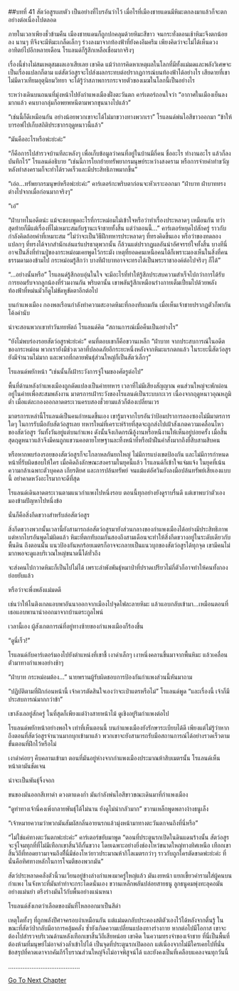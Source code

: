 ##บทที่ 41 สัตว์อสูรเผยตัว
เป็นอย่างที่ไบรอันว่าไว้ เมื่อไรที่เมืองชายแดนมีหิมะตกลงมาแล้วก็จะตกอย่างต่อเนื่องไปตลอด


ภายในเวลาเพียงชั่วข้ามคืน เมืองชายแดนก็ถูกปกคลุมด้วยหิมะสีขาว จนกระทั่งตอนเช้าหิมะจึงตกน้อยลง นานๆ ทีจึงจะมีหิมะเกล็ดเล็กๆ ร่วงลงมาจากท้องฟ้าที่ยังคงอึมครึม เพียงคิดว่าจะไม่ได้เห็นดวงอาทิตย์ไปอีกหลายเดือน โรแลนด์ก็รู้สึกเหลือเชื่อมากจริงๆ


เรื่องนี้ช่างไม่สมเหตุสมผลเอาเสียเลย เขาคิด แม้ว่าการคิดหาเหตุผลในโลกที่มีทั้งแม่มดและพลังวิเศษจะเป็นเรื่องแปลกก็ตาม แต่สัตว์อสูรจะไปส่งผลกระทบต่อปรากฏการณ์บนท้องฟ้าได้อย่างไร เสียดายที่เขาไม่มีดาวเทียมอุตุนิยมวิทยา จะได้รู้ว่าสภาพการกระจายตัวของเมฆในโลกนี้เป็นอย่างไร


ระหว่างเดินบนถนนที่มุ่งหน้าไปยังกำแพงเมืองฝั่งตะวันตก คาร์เตอร์ถอนใจว่า “อากาศในเมืองเย็นลงมากแล้ว คนบางกลุ่มก็อพยพหนีตามพวกขุนนางไปแล้ว”


“เช่นนี้ก็ดีเหมือนกัน อย่างน้อยพวกเขาจะได้ไม่มาขวางทางพวกเรา” โรแลนด์พ่นไอสีขาวออกมา “ข้าให้บารอฟไปเก็บสถิติประชากรฤดูหนาวนี้แล้ว”


“มันคืออะไรหรือพ่ะย่ะค่ะ”


“ก็คือการไปสำรวจบ้านทีละหลังๆ เพื่อเก็บข้อมูลว่าคนที่อยู่ในบ้านมีกี่คน ชื่ออะไร ทำงานอะไร แล้วก็ลงบันทึกไว้” โรแลนด์อธิบาย “เช่นนี้การโยกย้ายทรัพยากรมนุษย์ระหว่างสงคราม หรือการจ่ายค่าทำขวัญหลังทำสงครามก็จะทำได้รวดเร็วและมีประสิทธิภาพมากขึ้น”


“เอ่อ...ทรัพยากรมนุษย์หรือพ่ะย่ะค่ะ” คาร์เตอร์กะพริบตาก่อนจะหัวเราะออกมา “ฝ่าบาท ฝ่าบาททรงต่างไปจากเมื่อก่อนมากจริงๆ”


“เอ๋”


“ฝ่าบาทในอดีตน่ะ แม้จะชอบพูดอะไรที่กระหม่อมไม่เข้าใจหรือว่าทำเรื่องประหลาดๆ เหมือนกัน ทว่าสุดท้ายก็มีแต่เรื่องที่ไม่เหมาะสมกับฐานะเจ้าชายทั้งสิ้น แต่ว่าตอนนี้...” คาร์เตอร์หยุดไปสักครู่ ราวกับกำลังคิดถ้อยคำที่เหมาะสม “ไม่ว่าจะเป็นวิธีฝึกทหารประหลาดๆ ที่ทรงคิดขึ้นเอง หรือว่าของทดลองแปลกๆ ที่ทรงได้จากสำนักเล่นแร่แปรธาตุพวกนั้น ก็ล้วนแต่ปรากฏผลอันน่าอัศจรรย์ใจทั้งสิ้น บางทีนี่อาจเป็นสิ่งที่ท่านปู่ของกระหม่อมเคยพูดไว้กระมัง เหตุที่ยอดคนเหนือคนได้ก็เพราะมองเห็นในสิ่งที่คนธรรมดามองข้ามไป กระหม่อมรู้สึกว่า บางทีฝ่าบาทอาจจะทรงได้เป็นพระราชาองค์ต่อไปจริงๆ ก็ได้”


“...อย่างนั้นหรือ” โรแลนด์รู้สึกอบอุ่นในใจ จะมีอะไรที่ทำให้รู้สึกประสบความสำเร็จไปกว่าการได้รับการยอมรับจากลูกน้องที่ร่วมงานกัน พริบตานั้น เขาพลันรู้สึกเหมือนร่างกายเต็มเปี่ยมไปด้วยพลัง ท้องฟ้าที่หม่นมัวก็ดูไม่ขัดหูขัดตาอีกต่อไป


บนกำแพงเมือง กองพลเรือนกำลังทำความสะอาดหิมะที่กองทับถมกัน เมื่อเห็นเจ้าชายปรากฏตัวก็พากันโค้งคำนับ


น่าจะสอนพวกเขาทำวันทยหัตถ์ โรแลนด์คิด “สถานการณ์เมื่อคืนเป็นอย่างไร”


“ยังไม่พบร่องรอยสัตว์อสูรพ่ะย่ะค่ะ” คนที่ตอบเขาก็คือขวานเหล็ก “ฝ่าบาท จากประสบการณ์ในอดีตของกระหม่อม พวกเรายังมีช่วงเวลาที่ปลอดภัยอีกระยะหนึ่งหลังจากหิมะแรกตกแล้ว ในระยะนี้สัตว์อสูรยังมีจำนวนไม่มาก และพวกที่กลายพันธุ์ส่วนใหญ่ก็เป็นสัตว์เล็กๆ”


โรแลนด์พยักหน้า “เช่นนั้นก็เฝ้าระวังการจู่โจมของศัตรูต่อไป”


พื้นที่ด้านหลังกำแพงเมืองถูกดัดแปลงเป็นค่ายทหาร เวลาที่ไม่มีเสียงสัญญาณ คนส่วนใหญ่จะพักผ่อนอยู่ในค่ายเพื่อสะสมพลังงาน มาตรการเฝ้าระวังของโรแลนด์เป็นระบบกะเวร เนื่องจากฤดูหนาวอุณหภูมิต่ำ เมื่อแต่ละกองออกลาดตระเวนครบสองชั่วยามแล้วก็ต้องเปลี่ยนเวร


มาตรการเหล่านี้โรแลนด์เป็นคนกำหนดขึ้นเอง เขารู้มาจากไบรอันว่าป้อมปราการลองซองไม่มีมาตรการใดๆ ในการรับมือกับสัตว์อสูรเลย ทหารใหม่ที่เคราะห์ร้ายที่สุดจะถูกส่งไปเฝ้าสังเกตความเคลื่อนไหวของสัตว์อสูร วันทั้งวันอยู่แต่บนกำแพง ดังนั้นจึงเกิดกรณีอู้งานหรือหนีงานให้เห็นอยู่บ่อยครั้ง เมื่อสิ้นสุดฤดูหนาวแล้วจึงมีคนถูกแขวนคอตายโทษฐานละทิ้งหน้าที่หรือฝ่าฝืนคำสั่งมากถึงยี่สิบสามสิบคน


หรือหากพบร่องรอยของสัตว์อสูรก็จะโกลาหลกันยกใหญ่ ไม่มีการแบ่งเขตป้องกัน และไม่มีการกำหนดหน้าที่รับผิดชอบให้ใคร เมื่อคิดถึงลักษณะสงครามในยุคนี้แล้ว โรแลนด์ก็เข้าใจแจ่มแจ้ง ในยุคที่เน้นความกล้าเฉพาะตัวบุคคล เกียรติยศ และการปล้นทรัพย์ จนแม้แต่อัศวินยังลงมือปล้นทรัพย์เสียเองแบบนี้ อย่าคาดหวังอะไรมากจะดีที่สุด


โรแลนด์เดินลาดตระเวนตามแนวกำแพงไปหนึ่งรอบ ตอนนี้ทุกอย่างยังดูราบรื่นดี แต่เขาพบว่าตัวเองมองข้ามปัญหาไปหนึ่งข้อ


นั่นก็คือสิ่งกีดขวางสำหรับล่อสัตว์อสูร


สิ่งกีดขวางพวกนั้นเวลานี้ยังสามารถล่อสัตว์อสูรมายังส่วนกลางของกำแพงเมืองได้อย่างมีประสิทธิภาพ แต่หากไบรอันพูดไม่ผิดแล้ว หิมะที่ตกทับถมกันสองถึงสามเดือนจะทำให้สิ่งกีดขวางอยู่ในระดับเดียวกับพื้นดิน ถึงตอนนั้น แนวป้องกันหกร้อยเมตรก็อาจจะกลายเป็นแนวบุกของสัตว์อสูรได้ทุกจุด เขามีคนไม่มากพอจะดูแลบริเวณใหญ่ขนาดนี้ได้ทั่วถึง


จะส่งคนไปกวาดหิมะก็เป็นไปไม่ได้ เพราะลำพังพันธุ์หมาป่าที่ปราดเปรียวไม่กี่ตัวก็อาจทำให้คนทั้งกองย่อยยับแล้ว


หรือว่าจะพึ่งพลังแม่มดดี


เช่นว่าให้ไนติงเกลแอบพาอันนาออกจากเมืองไปจุดไฟละลายหิมะ แล้วแอบกลับเข้ามา...เหมือนตอนที่เธอแอบพานาน่าออกมาจากบ้านตระกูลไพน์


เวลานี้เอง ผู้สังเกตการณ์ที่อยู่ทางซ้ายของกำแพงเมืองก็ร้องขึ้น


“ดูนี่เร็ว!”


โรแลนด์กับคาร์เตอร์มองไปยังตำแหน่งที่เขาชี้ เงาดำเล็กๆ เงาหนึ่งคลานขึ้นมาจากพื้นหิมะ แล้วเคลื่อนตัวมาทางกำแพงอย่างช้าๆ


“ฝ่าบาท กระหม่อมต้อง...” นายพรานผู้รับผิดชอบการป้องกันกำแพงส่วนนี้หันมาถาม


“ปฏิบัติตามที่ฝึกก่อนหน้านี้ เจ้าควรตัดสินใจเองว่าจะเป่าแตรหรือไม่” โรแลนด์พูด “และเรื่องนี้ เจ้าก็มีประสบการณ์มากกว่าข้า”


เขาลังเลอยู่สักครู่ ในที่สุดก็เพียงแต่ง้างสายหน้าไม้ ดูเชิงอยู่ริมกำแพงต่อไป


โรแลนด์พยักหน้าอย่างพอใจ เท่าที่เห็นตอนนี้ บนกำแพงเมืองยังรักษาระเบียบได้ดี เพียงแต่ไม่รู้ว่าหากถึงตอนที่สัตว์อสูรจำนวนมากบุกเข้ามาแล้ว พวกเขาจะยังสามารถรับมือสถานการณ์ได้อย่างรวดเร็วตามขั้นตอนที่ฝึกไว้หรือไม่


เงาดำค่อยๆ คืบคลานเข้ามา ตอนที่มันอยู่ห่างจากกำแพงเมืองประมาณห้าสิบเมตรนั้น โรแลนด์เห็นหน้าตามันชัดเจน


น่าจะเป็นพันธุ์จิ้งจอก


ขนของมันออกสีเทาดำ ดวงตาแดงก่ำ มันกำลังพ่นไอสีขาวขณะเดินมาที่กำแพงเมือง


“ดูท่าทางเจ้านี่คงเพิ่งกลายพันธุ์ได้ไม่นาน ยังดูไม่น่ากลัวมาก” ขวานเหล็กพูดพลางง้างธนูเล็ง


“เจ้าหมายความว่าพวกมันสัมผัสกลิ่นอายนรกแล้วมุ่งหน้ามาทางตะวันตกจนถึงที่นี่หรือ”


“ไม่ใช่แค่ทางตะวันตกพ่ะย่ะค่ะ” คาร์เตอร์ขยับมาพูด “ตอนที่ประตูนรกเปิดในดินแดนร้างนั้น สัตว์อสูรจะจู่โจมทุกที่ที่ไม่มีเทือกเขาสิ้นวิถีกั้นขวาง โดยเฉพาะอย่างยิ่งช่องโหว่ขนาดใหญ่ทางทิศเหนือ เทือกเขาสิ้นวิถีที่ทอดยาวมาจนถึงที่ีนี่มีช่องโหว่ยาวประมาณห้ากิโลเมตรกว่าๆ ราวกับถูกใครตัดขาดพ่ะย่ะค่ะ ที่นั่นคือทิศทางหลักในการโจมตีของพวกมัน”


สัตว์ประหลาดคลั่งตัวนี้วนเวียนอยู่ข้างล่างกำแพงมาครู่ใหญ่แล้ว มันเงยหน้า แยกเขี้ยวคำรามใส่ผู้คนบนกำแพง ในจังหวะที่มันทำท่าจะกระโดดนั่นเอง ขวานเหล็กพลันปล่อยสายธนู ลูกธนูคมพุ่งทะลุคอมันอย่างแม่นยำ ตรึงร่างมันไว้กับพื้นอย่างแน่นหนา


โรแลนด์สังเกตว่าเลือดของมันที่ไหลออกมาเป็นสีดำ


เหตุใดทั้งๆ ที่ถูกพลังปีศาจครอบงำเหมือนกัน แต่แม่มดกลับประคองสติตัวเองไว้ได้หลังจากตื่นรู้ ในขณะที่สัตว์ป่ากลับมีอาการคลุ้มคลั่ง ซ้ำยังเกิดความเปลี่ยนแปลงทางร่างกาย หากต่อไปมีโอกาส เขาจะต้องไปสำรวจบริเวณด้านหลังเทือกเขาสิ้นวิถีเสียหน่อย เขาคิด ในความทรงจำของเจ้าชาย ที่นี่เป็นพื้นที่ต้องห้ามที่มนุษย์ไม่อาจล่วงล้ำเข้าไปได้ เป็นจุดที่ประตูนรกเปิดออก แต่เนื่องจากไม่มีใครเคยไปที่นั่น ข้อสรุปที่คาดเดาจากคัมภีร์โบราณส่วนใหญ่จึงไม่อาจพิสูจน์ได้ และยังคงเป็นที่เคลือบแคลงจนทุกวันนี้


........................................


[Go To Next Chapter]( ./42.md)